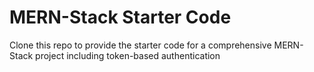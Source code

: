 # MERN-Stack Starter Code 

Clone this repo to provide the starter code 
for a comprehensive MERN-Stack project 
including token-based authentication